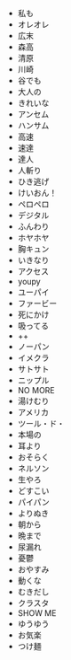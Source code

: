 * 私も
* オレオレ
* 広末
* 森高
* 清原
* 川崎
* 谷でも
* 大人の
* きれいな
* アンセム
* ハンサム
* 高速
* 速達
* 達人
* 人斬り
* ひき逃げ
* けいおん！
* ペロペロ
* デジタル
* ふんわり
* ホヤホヤ
* 胸キュン
* いきなり
* アクセス
* youpy
* ユーパイ
* ファービー
* 死にかけ
* 吸ってる
* ++
* ノーパン
* イメクラ
* サトサト
* ニップル
* NO MORE
* 湯けむり
* アメリカ
* ツール・ド・
* 本場の
* 耳より
* おそらく
* ネルソン
* 生やろ
* どすこい
* パイパン
* よりぬき
* 朝から
* 晩まで
* 尿漏れ
* 憂鬱
* おやすみ
* 動くな
* むきだし
* クラスタ
* SHOW ME
* ゆうゆう
* お気楽
* つけ麺


